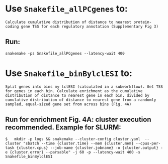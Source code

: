 # Use `Snakefile_allPCgenes` to:
	Calculate cumulative distribution of distance to nearest protein-coding gene TSS for each regulatory annotation (Supplementary Fig 3)

## Run:
```
snakemake -ps Snakefile_allPCgenes --latency-wait 400
```

# Use `Snakefile_binBylclESI` to:
	Split genes into bins my lclESI (calculated in a subworkflow). Get TSS for genes in each bin. Calculate enrichment as the cumulative distribution of distance to nearest gene in each bin, divided by cumulative distribution of distance to nearest gene from a randomly sampled, equal-sized gene set from across bins (Fig. 4A)

## Run for enrichment Fig. 4A: cluster execution recommended. Example for SLURM: 
```
$	mkdir -p logs && snakemake --cluster-config cluster.yaml  --cluster "sbatch --time {cluster.time} --mem {cluster.mem} --cpus-per-task {cluster.cpus} --job-name {cluster.jobname} -o {cluster.output} -e {cluster.error} --parsable" -j 60 -p --latency-wait 400 -s Snakefile_binBylclESI
```
	